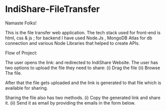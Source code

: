 # IndiShare-FileTransfer

 Namaste Folks!

This is the file transfer web application. The tech stack used for front-end is html, css & js ; for backend I have used Node.Js , MongoDB Atlas for db connection and various Node Libraries that helped to create APIs.

Flow of Project:

The user opens the link: <link> and redirected to IndiShare Website. 
The user has two options to upload the file they need to share:
(i) Drag the file
(ii) Browse The file.

After that the file gets uploaded and the link is generated to that file which is available for sharing.

Sharing the file also has two methods.
(i) Copy the generated link and share it.
(ii) Send it as email by providing the emails in the form below.
